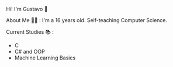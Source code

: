Hi! I'm Gustavo 👋

About Me 👨‍💻 : I'm a 16 years old. Self-teaching Computer Science.


Current Studies 📚 : 
- C
- C# and OOP
- Machine Learning Basics


